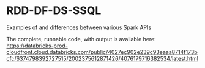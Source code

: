# RDD-DF-DS-SSQL
Examples of and differences between various Spark APIs

The complete, runnable code, with output is available here:
https://databricks-prod-cloudfront.cloud.databricks.com/public/4027ec902e239c93eaaa8714f173bcfc/6374798392727515/2002375612871426/4076179716382534/latest.html


